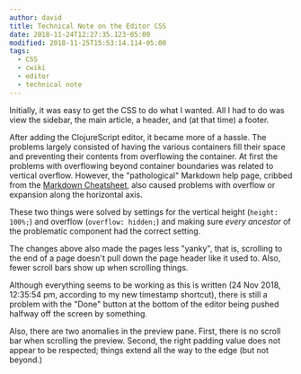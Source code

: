 ```yaml
---
author: david
title: Technical Note on the Editor CSS
date: 2018-11-24T12:27:35.123-05:00
modified: 2018-11-25T15:53:14.114-05:00
tags:
  - CSS
  - cwiki
  - editor
  - technical note
---
```


Initially, it was easy to get the CSS to do what I wanted. All I had to do was view the sidebar, the main article, a header, and (at that time) a footer. 

After adding the ClojureScript editor, it became more of a hassle. The problems largely consisted of having the various containers fill their space and preventing their contents from overflowing the container. At first the problems with overflowing beyond container boundaries was related to vertical overflow. However, the "pathological" Markdown help page, cribbed from the [Markdown Cheatsheet](https://github.com/adam-p/markdown-here/wiki/Markdown-Cheatsheet), also caused problems with overflow or expansion along the horizontal axis.

These two things were solved by settings for the vertical height (`height: 100%;`) and overflow (`overflow: hidden;`) and making sure _every ancestor_ of the problematic component had the correct setting.

The changes above also made the pages less "yanky", that is, scrolling to the end of a page doesn't pull down the page header like it used to. Also, fewer scroll bars show up when scrolling things.

Although everything seems to be working as this is written (24 Nov 2018, 12:35:54 pm, according to my new timestamp shortcut), there is still a problem with the "Done" button at the bottom of the editor being pushed halfway off the screen by something.

Also, there are two anomalies in the preview pane. First, there is no scroll bar when scrolling the preview. Second, the right padding value does not appear to be respected; things extend all the way to the edge (but not beyond.)